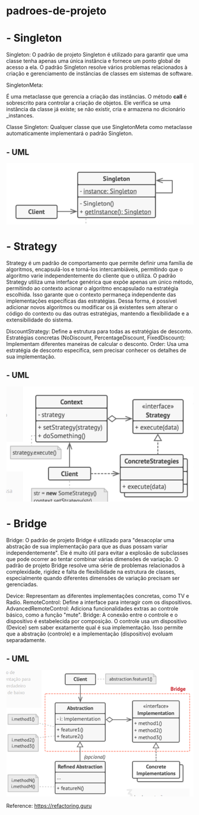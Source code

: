 # padroes-de-projeto

# - Singleton

Singleton: O padrão de projeto Singleton é utilizado para garantir que uma classe tenha apenas uma única instância e fornece um ponto global de acesso a ela. O padrão Singleton resolve vários problemas relacionados à criação e gerenciamento de instâncias de classes em sistemas de software.

SingletonMeta:

É uma metaclasse que gerencia a criação das instâncias.
O método __call__ é sobrescrito para controlar a criação de objetos. Ele verifica se uma instância da classe já existe; se não existir, cria e armazena no dicionário _instances.

Classe Singleton:
Qualquer classe que use SingletonMeta como metaclasse automaticamente implementará o padrão Singleton.

## - UML

![singleton](images/singleton.png)


# - Strategy

Strategy é um padrão de comportamento que permite definir uma família de algoritmos, encapsulá-los e torná-los intercambiáveis, permitindo que o algoritmo varie independentemente do cliente que o utiliza. O padrão Strategy utiliza uma interface genérica que expõe apenas um único método, permitindo ao contexto acionar o algoritmo encapsulado na estratégia escolhida. Isso garante que o contexto permaneça independente das implementações específicas das estratégias.
Dessa forma, é possível adicionar novos algoritmos ou modificar os já existentes sem alterar o código do contexto ou das outras estratégias, mantendo a flexibilidade e a extensibilidade do sistema.

DiscountStrategy: Define a estrutura para todas as estratégias de desconto.
Estratégias concretas (NoDiscount, PercentageDiscount, FixedDiscount): Implementam diferentes maneiras de calcular o desconto.
Order: Usa uma estratégia de desconto específica, sem precisar conhecer os detalhes de sua implementação.

## - UML

![strategy](images/strategy.png)

# - Bridge

Bridge: O padrão de projeto Bridge é utilizado para "desacoplar uma abstração de sua implementação para que as duas possam variar independentemente". Ele é muito útil para evitar a explosão de subclasses que pode ocorrer ao tentar combinar várias dimensões de variação.
O padrão de projeto Bridge resolve uma série de problemas relacionados à complexidade, rigidez e falta de flexibilidade na estrutura de classes, especialmente quando diferentes dimensões de variação precisam ser gerenciadas.

Device: Representam as diferentes implementações concretas, como TV e Radio.
RemoteControl: Define a interface para interagir com os dispositivos.
AdvancedRemoteControl: Adiciona funcionalidades extras ao controle básico, como a função "mute".
Bridge: A conexão entre o controle e o dispositivo é estabelecida por composição. O controle usa um dispositivo (Device) sem saber exatamente qual é sua implementação. 
Isso permite que a abstração (controle) e a implementação (dispositivo) evoluam separadamente.

## - UML

![bridge](images/bridge.png)


Reference: https://refactoring.guru